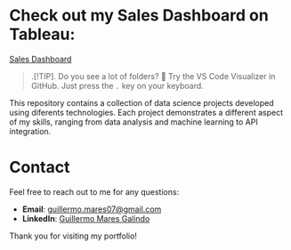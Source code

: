 # Check out my Sales Dashboard on Tableau: 
[Sales Dashboard](https://public.tableau.com/app/profile/guillermo1314/viz/SalesDashboard_17254159148610/SalesDashboard?publish=yes)


> .[!TIP].
> Do you see a lot of folders? 🤯 Try the VS Code Visualizer in GitHub. Just press the `.` key on your keyboard.

This repository contains a collection of data science projects developed using diferents technologies. Each project demonstrates a different aspect of my skills, ranging from data analysis and machine learning to API integration.


# Contact
Feel free to reach out to me for any questions:

- **Email**: [guillermo.mares07@gmail.com](mailto:guillermo.mares07@gmail.com)
- **LinkedIn**: [Guillermo Mares Galindo](https://www.linkedin.com/in/guillermo-mares/)

Thank you for visiting my portfolio!
